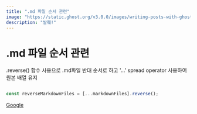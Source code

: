 ```yaml
---
title: ".md 파일 순서 관련"
image: "https://static.ghost.org/v3.0.0/images/writing-posts-with-ghost.png"
description: "발췌!"
---
```


.md 파일 순서 관련
=============

.reverse() 함수 사용으로 .md파일 반대 순서로 하고 '...' spread operator 사용하여 원본 배열 유지
```javascript

const reverseMarkdownFiles = [...markdownFiles].reverse();

```
[Google](https://google.com "google link")